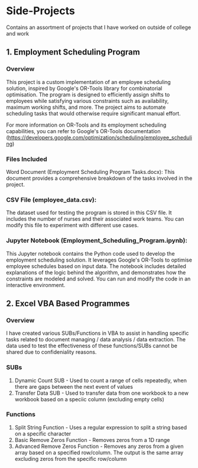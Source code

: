 # Side-Projects
Contains an assortment of projects that I have worked on outside of college and work

## 1. Employment Scheduling Program
### Overview
This project is a custom implementation of an employee scheduling solution, inspired by Google's OR-Tools library for combinatorial optimisation. The program is designed to efficiently assign shifts to employees while satisfying various constraints such as availability, maximum working shifts, and more. The project aims to automate scheduling tasks that would otherwise require significant manual effort.

For more information on OR-Tools and its employment scheduling capabilities, you can refer to Google's OR-Tools documentation (https://developers.google.com/optimization/scheduling/employee_scheduling)

### Files Included
Word Document (Employment Scheduling Program Tasks.docx):
This document provides a comprehensive breakdown of the tasks involved in the project.

### CSV File (employee_data.csv):
The dataset used for testing the program is stored in this CSV file. It includes the number of nurses and their associated work teams. You can modify this file to experiment with different use cases.

### Jupyter Notebook (Employment_Scheduling_Program.ipynb):
This Jupyter notebook contains the Python code used to develop the employment scheduling solution. It leverages Google's OR-Tools to optimise employee schedules based on input data. The notebook includes detailed explanations of the logic behind the algorithm, and demonstrates how the constraints are modeled and solved. You can run and modify the code in an interactive environment.


## 2. Excel VBA Based Programmes
### Overview
I have created various SUBs/Functions in VBA to assist in handling specific tasks related to document managing / data analysis  / data extraction. The data used to test the effectiveness of these functions/SUBs cannot be shared due to confideniality reasons.

### SUBs
  1. Dynamic Count SUB - Used to count a range of cells repeatedly, when there are gaps between the next event of values
  2. Transfer Data SUB - Used to transfer data from one workbook to a new workbook based on a speciic column (excluding empty cells) 

### Functions
  1. Split String Function - Uses a regular expression to split a string based on a specific character
  2. Basic Remove Zeros Function - Removes zeros from a 1D range
  3. Advanced Remove Zeros Function - Removes any zeros from a given array based on a specified row/column. The output is the same array excluding zeros from the specific row/column


